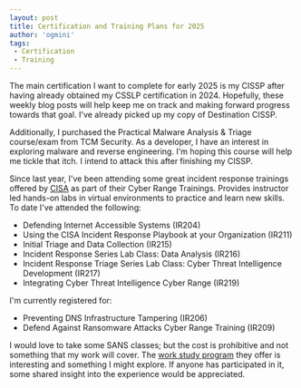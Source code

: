 ```yaml
---
layout: post
title: Certification and Training Plans for 2025
author: 'ogmini'
tags:
 - Certification
 - Training
---
```


The main certification I want to complete for early 2025 is my CISSP after having already obtained my CSSLP certification in 2024. Hopefully, these weekly blog posts will help keep me on track and making forward progress towards that goal. I've already picked up my copy of Destination CISSP.

Additionally, I purchased the Practical Malware Analysis & Triage course/exam from TCM Security. As a developer, I have an interest in exploring malware and reverse engineering. I'm hoping this course will help me tickle that itch. I intend to attack this after finishing my CISSP.

Since last year, I've been attending some great incident response trainings offered by [CISA](https://www.cisa.gov/resources-tools/programs/Incident-Response-Training) as part of their Cyber Range Trainings. Provides instructor led hands-on labs in virtual environments to practice and learn new skills. To date I've attended the following:

- Defending Internet Accessible Systems (IR204)
- Using the CISA Incident Response Playbook at your Organization (IR211)
- Initial Triage and Data Collection (IR215)
- Incident Response Series Lab Class: Data Analysis (IR216)
- Incident Response Triage Series Lab Class: Cyber Threat Intelligence Development (IR217)
- Integrating Cyber Threat Intelligence Cyber Range (IR219)

I'm currently registered for:

- Preventing DNS Infrastructure Tampering (IR206)
- Defend Against Ransomware Attacks Cyber Range Training (IR209)

I would love to take some SANS classes; but the cost is prohibitive and not something that my work will cover. The [work study program](https://www.sans.org/work-study-program/) they offer is interesting and something I might explore. If anyone has participated in it, some shared insight into the experience would be appreciated.
